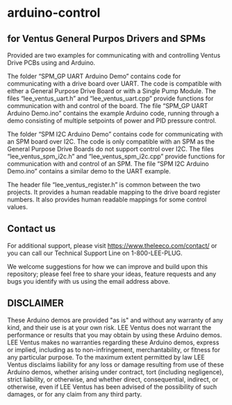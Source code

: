 # arduino-control
## for Ventus General Purpos Drivers and SPMs

Provided are two examples for communicating with and controlling Ventus Drive PCBs using and Arduino.

The folder “SPM_GP UART Arduino Demo” contains code for communicating with a drive board over UART. The
code is compatible with either a General Purpose Drive Board or with a Single Pump Module. The files
“lee_ventus_uart.h” and “lee_ventus_uart.cpp” provide functions for communication with and control of
the board. The file “SPM_GP UART Arduino Demo.ino” contains the example Arduino code, running through a
demo consisting of multiple setpoints of power and PID pressure control.

The folder “SPM I2C Arduino Demo” contains code for communicating with an SPM board over I2C. The code
is only compatible with an SPM as the General Purpose Drive Boards do not support control over I2C. The
files “lee_ventus_spm_i2c.h” and “lee_ventus_spm_i2c.cpp” provide functions for communication with and
control of an SPM. The file “SPM I2C Arduino Demo.ino” contains a similar demo to the UART example.

The header file “lee_ventus_register.h” is common between the two projects. It provides a human readable
mapping to the drive board register numbers. It also provides human readable mappings for some control
values.


## Contact us

For additional support, please visit https://www.theleeco.com/contact/ or you can call our Technical Support Line on 1-800-LEE-PLUG.

We welcome suggestions for how we can improve and build upon this repository; please feel free to share your ideas, feature requests and any bugs you identify with us using the email address above. 

## DISCLAIMER 
These Arduino demos are provided "as is" and without any warranty of any kind, and their use is at your own risk. LEE Ventus does not warrant the performance or results that you may obtain by using these Arduino demos. LEE Ventus makes no warranties regarding these Arduino demos, express or implied, including as to non-infringement, merchantability, or fitness for any particular purpose. To the maximum extent permitted by law LEE Ventus disclaims liability for any loss or damage resulting from use of these Arduino demos, whether arising under contract, tort (including negligence), strict liability, or otherwise, and whether direct, consequential, indirect, or otherwise, even if LEE Ventus has been advised of the possibility of such damages, or for any claim from any third party.
